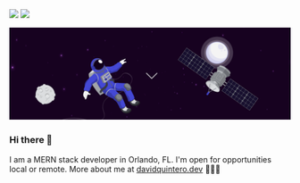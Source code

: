 <img src="https://github-readme-stats.vercel.app/api?username=instanetk&show_icons=true&count_private=true" width="450" height="auto"/>
<img src="https://github-readme-stats.vercel.app/api/top-langs/?username=instanetk&layout=compact/" width="208" height="auto"/>

[![header image astronaut](astro.png 'click to visit my developer portfolio')](https://davidquintero.dev)

### Hi there 👋

I am a MERN stack developer in Orlando, FL. I'm open for opportunities local or remote. More about me at <a href="https://davidquintero.dev">davidquintero.dev</a> 🧑🏻‍💻

<!--
**instanetk/instanetk** is a ✨ _special_ ✨ repository because its `README.md` (this file) appears on your GitHub profile.

Here are some ideas to get you started:

- 🔭 I’m currently working on ...
- 🌱 I’m currently learning ...
- 👯 I’m looking to collaborate on ...
- 🤔 I’m looking for help with ...
- 💬 Ask me about ...
- 📫 How to reach me: ...
- 😄 Pronouns: ...
- ⚡ Fun fact: ...
-->

